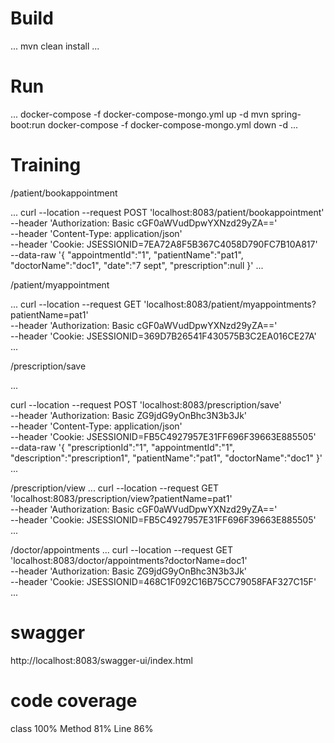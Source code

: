 # Build 
...
mvn clean install
...

# Run
...
docker-compose -f docker-compose-mongo.yml up -d
mvn spring-boot:run
docker-compose -f docker-compose-mongo.yml down -d
...

# Training
/patient/bookappointment

...
curl --location --request POST 'localhost:8083/patient/bookappointment' \
--header 'Authorization: Basic cGF0aWVudDpwYXNzd29yZA==' \
--header 'Content-Type: application/json' \
--header 'Cookie: JSESSIONID=7EA72A8F5B367C4058D790FC7B10A817' \
--data-raw '{
"appointmentId":"1",
"patientName":"pat1",
"doctorName":"doc1",
"date":"7 sept",
"prescription":null
}'
...

/patient/myappointment

...
curl --location --request GET 'localhost:8083/patient/myappointments?patientName=pat1' \
--header 'Authorization: Basic cGF0aWVudDpwYXNzd29yZA==' \
--header 'Cookie: JSESSIONID=369D7B26541F430575B3C2EA016CE27A'
...

/prescription/save

...

curl --location --request POST 'localhost:8083/prescription/save' \
--header 'Authorization: Basic ZG9jdG9yOnBhc3N3b3Jk' \
--header 'Content-Type: application/json' \
--header 'Cookie: JSESSIONID=FB5C4927957E31FF696F39663E885505' \
--data-raw '{
"prescriptionId":"1",
"appointmentId":"1",
"description":"prescription1",
"patientName":"pat1",
"doctorName":"doc1"
}'
...

/prescription/view
...
curl --location --request GET 'localhost:8083/prescription/view?patientName=pat1' \
--header 'Authorization: Basic cGF0aWVudDpwYXNzd29yZA==' \
--header 'Cookie: JSESSIONID=FB5C4927957E31FF696F39663E885505'
...

/doctor/appointments
...
curl --location --request GET 'localhost:8083/doctor/appointments?doctorName=doc1' \
--header 'Authorization: Basic ZG9jdG9yOnBhc3N3b3Jk' \
--header 'Cookie: JSESSIONID=468C1F092C16B75CC79058FAF327C15F'
...

# swagger
http://localhost:8083/swagger-ui/index.html

# code coverage
class 100%  Method 81%  Line 86%